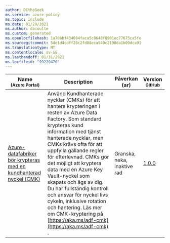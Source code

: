 ```yaml
---
author: DCtheGeek
ms.service: azure-policy
ms.topic: include
ms.date: 01/29/2021
ms.author: dacoulte
ms.custom: generated
ms.openlocfilehash: 1a70bbf434084faca5c8648f8901ec77675ca5fe
ms.sourcegitcommit: 54e1d4cdff28c2fd88eca949c2190da1b09dca91
ms.translationtype: MT
ms.contentlocale: sv-SE
ms.lasthandoff: 01/31/2021
ms.locfileid: "99220470"
---
```

|Name<br /><sub>(Azure Portal)</sub> |Description |Påverkan (ar) |Version<br /><sub>GitHub</sub> |
|---|---|---|---|
|[Azure-datafabriker bör krypteras med en kundhanterad nyckel (CMK)](https://portal.azure.com/#blade/Microsoft_Azure_Policy/PolicyDetailBlade/definitionId/%2Fproviders%2FMicrosoft.Authorization%2FpolicyDefinitions%2F4ec52d6d-beb7-40c4-9a9e-fe753254690e) |Använd Kundhanterade nycklar (CMKs) för att hantera krypteringen i resten av Azure Data Factory. Som standard krypteras kund information med tjänst hanterade nycklar, men CMKs krävs ofta för att uppfylla gällande regler för efterlevnad. CMKs gör det möjligt att kryptera data med en Azure Key Vault-nyckel som skapats och ägs av dig. Du har fullständig kontroll och ansvar för nyckel livs cykeln, inklusive rotation och hantering. Läs mer om CMK-kryptering på [https://aka.ms/adf-cmk](https://aka.ms/adf-cmk) . |Granska, neka, inaktive rad |[1.0.0](https://github.com/Azure/azure-policy/blob/master/built-in-policies/policyDefinitions/Data%20Factory/DataFactory_CustomerManagedKey_Audit.json) |
